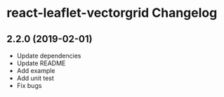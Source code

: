 react-leaflet-vectorgrid Changelog
=========================


## 2.2.0 (2019-02-01)

* Update dependencies
* Update README
* Add example
* Add unit test
* Fix bugs
